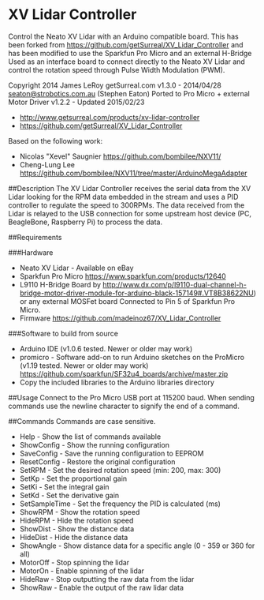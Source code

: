XV Lidar Controller
===================

Control the Neato XV Lidar with an Arduino compatible board.  This has been forked from https://github.com/getSurreal/XV_Lidar_Controller and has been modified to use the Sparkfun Pro Micro and an external H-Bridge 
Used as an interface board to connect directly to the Neato XV Lidar and control the rotation speed through Pulse Width Modulation (PWM).

Copyright 2014 James LeRoy getSurreal.com
v1.3.0 - 2014/04/28 seaton@strobotics.com.au (Stephen Eaton) Ported to Pro Micro + external Motor Driver
v1.2.2 - Updated 2015/02/23
* http://www.getsurreal.com/products/xv-lidar-controller
* https://github.com/getSurreal/XV_Lidar_Controller

Based on the following work: 
* Nicolas "Xevel" Saugnier https://github.com/bombilee/NXV11/
* Cheng-Lung Lee https://github.com/bombilee/NXV11/tree/master/ArduinoMegaAdapter


##Description
The XV Lidar Controller receives the serial data from the XV Lidar looking for the RPM data embedded in the stream and uses a PID controller to regulate the speed to 300RPMs.  The data received from the Lidar is relayed to the USB connection for some upstream host device (PC, BeagleBone, Raspberry Pi) to process the data.

##Requirements

###Hardware
* Neato XV Lidar - Available on eBay
* Sparkfun Pro Micro https://www.sparkfun.com/products/12640
*  L9110 H-Bridge Board by http://www.dx.com/p/l9110-dual-channel-h-bridge-motor-driver-module-for-arduino-black-157149#.VT8B38622NU) or any external MOSFet board Connected to Pin 5 of Sparkfun Pro Micro.
* Firmware https://github.com/madeinoz67/XV_Lidar_Controller


###Software to build from source
* Arduino IDE (v1.0.6 tested. Newer or older may work)
* promicro - Software add-on to run Arduino sketches on the ProMicro (v1.19 tested. Newer or older may work)
 https://github.com/sparkfun/SF32u4_boards/archive/master.zip
* Copy the included libraries to the Arduino libraries directory

##Usage
Connect to the Pro Micro USB port at 115200 baud.  When sending commands use the newline character to signify the end of a command.

##Commands
Commands are case sensitive.
* Help - Show the list of commands available
* ShowConfig    - Show the running configuration
* SaveConfig    - Save the running configuration to EEPROM
* ResetConfig   - Restore the original configuration
* SetRPM        - Set the desired rotation speed (min: 200, max: 300)
* SetKp         - Set the proportional gain
* SetKi         - Set the integral gain
* SetKd         - Set the derivative gain
* SetSampleTime - Set the frequency the PID is calculated (ms)
* ShowRPM       - Show the rotation speed
* HideRPM       - Hide the rotation speed
* ShowDist      - Show the distance data
* HideDist      - Hide the distance data
* ShowAngle     - Show distance data for a specific angle (0 - 359 or 360 for all)
* MotorOff      - Stop spinning the lidar
* MotorOn       - Enable spinning of the lidar
* HideRaw       - Stop outputting the raw data from the lidar
* ShowRaw       - Enable the output of the raw lidar data

